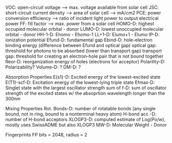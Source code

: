 VOC: open-circuit voltage --> max. voltage available from solar cell
JSC: short-circuit current density --> area of solar cell --> mA/cm2
PCE: power conversion efficiency --> ratio of incident light power to output electrical power
FF: fill factor --> max. power from a solar cell
HOMO-D: highest occupied molecular orbital - donor
LUMO-D: lowest unoccupied molecular orbital - donor
HH-1-D: Ehomo - Ehomo-1
LL+1-D: Elumo+1 - Elumo
IP-D: ionization potential
Efund-D: fundamental gap
Ebind-D: hole-electron binding energy (difference between Efund and optical gap)
    optical gap: threshold for photons to be absorbed (lower than transport gap)
    transport gap: threshold for creating an electron-hole pair that is not bound together
Reor-D: reorganization energy of holes (electrons for acceptor)
Polarility-D: Polarizability?
Volume-D: ?
DM-D: ?

Absorption Properties
E(s1)-D: Excited energy of the lowest-excited state
E(T1)-scf-D: Excitation energy of the lowest-lying triple state
Efmax-D: Singlet state with the largest oscillator strength
sum of f-D: sum of oscillator strength of the excited states w/ the absoprtion wavelength longer than the 300nm

Mixing Properties
Rot. Bonds-D: number of rotatable bonds (any single bound, not in ring, bound to a nonterminal heavy atom)
H-bond acc.-D: number of H-bond acceptors
XLOGP3-D: computed estimate of Log(Po/w), mostly uses SwissADME but also XLOGP3
MW-D: Molecular Weight - Donor

Fingerprints
FP bits = 2048, radius = 2